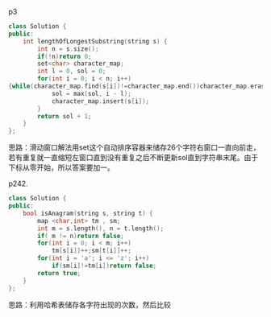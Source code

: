 p3
```cpp
class Solution {
public:
    int lengthOfLongestSubstring(string s) {
        int n = s.size();
        if(!n)return 0;
        set<char> character_map;
        int l = 0, sol = 0;
        for(int i = 0; i < n; i++)
{while(character_map.find(s[i])!=character_map.end())character_map.erase(s[l++]);
            sol = max(sol, i - l);
            character_map.insert(s[i]);
        }
        return sol + 1;
    }
};
```
思路：滑动窗口解法用set这个自动排序容器来储存26个字符右窗口一直向前走，若有重复就一直缩短左窗口直到没有重复之后不断更新sol直到字符串末尾。由于下标从零开始，所以答案要加一。

p242.
```cpp
class Solution {
public:
    bool isAnagram(string s, string t) {
        map <char,int> tm , sm;
        int m = s.length(), n = t.length();
        if( m != n)return false;
        for(int i = 0; i < m; i++)
            tm[s[i]]++;sm[t[i]]++;
        for(int i = 'a'; i <= 'z'; i++)
            if(sm[i]!=tm[i])return false;
        return true;
    }
};
```
思路：利用哈希表储存各字符出现的次数，然后比较